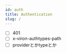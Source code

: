 ```yaml
---
id: auth
title: Authentication
slug: /
---
```


- [ ] 401
- [ ] x-viron-authtypes-path
- [ ] providerとかtypeとか
